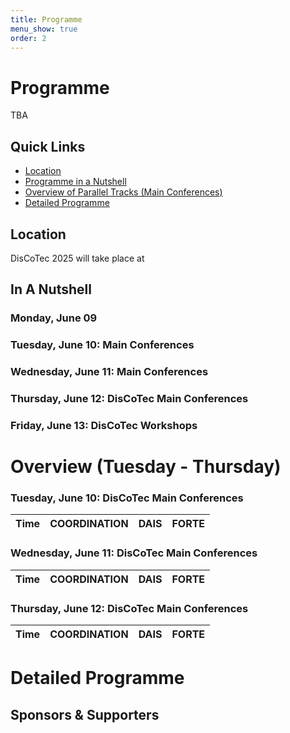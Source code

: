 ```yaml
---
title: Programme
menu_show: true
order: 2
---
```


# Programme

TBA

## Quick Links
* [Location](#location)
* [Programme in a Nutshell](#in-a-nutshell)
* [Overview of Parallel Tracks (Main Conferences)](#overview-tuesday---thursday)
* [Detailed Programme](#detailed-programme)

## Location
DisCoTec 2025 will take place at 

## In A Nutshell

### Monday, June 09

### Tuesday, June 10: Main Conferences

### Wednesday, June 11: Main Conferences

### Thursday, June 12: DisCoTec Main Conferences


### Friday, June 13: DisCoTec Workshops

# Overview (Tuesday - Thursday)


### Tuesday, June 10: DisCoTec Main Conferences

| Time | COORDINATION | DAIS | FORTE |
| :---: | :---: | :---: | :---: | 
 

### Wednesday, June 11: DisCoTec Main Conferences

| Time | COORDINATION | DAIS | FORTE |
| :---: | :---: | :---: | :---: | 
 

### Thursday, June 12: DisCoTec Main Conferences

| Time | COORDINATION | DAIS | FORTE |
| :---: | :---: | :---: | :---: | 


# Detailed Programme 


## Sponsors & Supporters

<p float="left">
</p>
